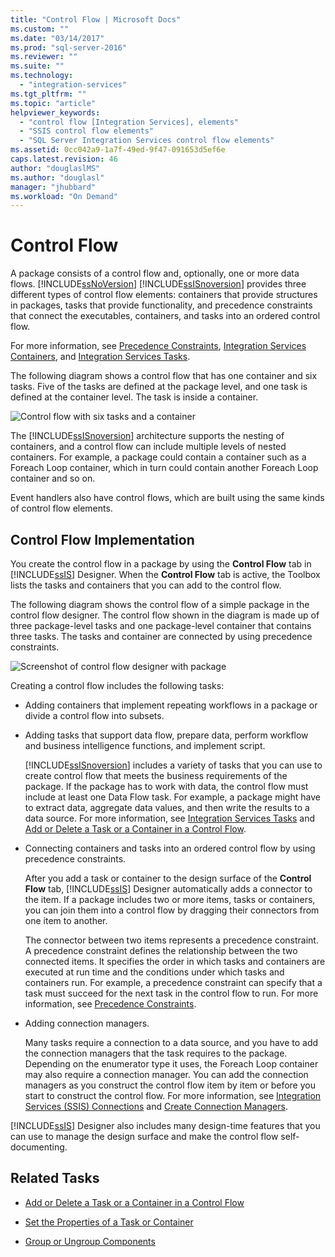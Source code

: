 ```yaml
---
title: "Control Flow | Microsoft Docs"
ms.custom: ""
ms.date: "03/14/2017"
ms.prod: "sql-server-2016"
ms.reviewer: ""
ms.suite: ""
ms.technology: 
  - "integration-services"
ms.tgt_pltfrm: ""
ms.topic: "article"
helpviewer_keywords: 
  - "control flow [Integration Services], elements"
  - "SSIS control flow elements"
  - "SQL Server Integration Services control flow elements"
ms.assetid: 0cc042a9-1a7f-49ed-9f47-091653d5ef6e
caps.latest.revision: 46
author: "douglaslMS"
ms.author: "douglasl"
manager: "jhubbard"
ms.workload: "On Demand"
---
```

# Control Flow
  A package consists of a control flow and, optionally, one or more data flows. [!INCLUDE[ssNoVersion](../../includes/ssnoversion-md.md)] [!INCLUDE[ssISnoversion](../../includes/ssisnoversion-md.md)] provides three different types of control flow elements: containers that provide structures in packages, tasks that provide functionality, and precedence constraints that connect the executables, containers, and tasks into an ordered control flow.  
  
 For more information, see [Precedence Constraints](../../integration-services/control-flow/precedence-constraints.md), [Integration Services Containers](../../integration-services/control-flow/integration-services-containers.md), and [Integration Services Tasks](../../integration-services/control-flow/integration-services-tasks.md).  
  
 The following diagram shows a control flow that has one container and six tasks. Five of the tasks are defined at the package level, and one task is defined at the container level. The task is inside a container.  
  
 ![Control flow with six tasks and a container](../../integration-services/control-flow/media/ssis-controlflowelmt.gif "Control flow with six tasks and a container")  
  
 The [!INCLUDE[ssISnoversion](../../includes/ssisnoversion-md.md)] architecture supports the nesting of containers, and a control flow can include multiple levels of nested containers. For example, a package could contain a container such as a Foreach Loop container, which in turn could contain another Foreach Loop container and so on.  
  
 Event handlers also have control flows, which are built using the same kinds of control flow elements.  
  
## Control Flow Implementation  
 You create the control flow in a package by using the **Control Flow** tab in [!INCLUDE[ssIS](../../includes/ssis-md.md)] Designer. When the **Control Flow** tab is active, the Toolbox lists the tasks and containers that you can add to the control flow.  
  
 The following diagram shows the control flow of a simple package in the control flow designer. The control flow shown in the diagram is made up of three package-level tasks and one package-level container that contains three tasks. The tasks and container are connected by using precedence constraints.  
  
 ![Screenshot of control flow designer with package](../../integration-services/connection-manager/media/samplecontrolflow.gif "Screenshot of control flow designer with package")  
  
 Creating a control flow includes the following tasks:  
  
-   Adding containers that implement repeating workflows in a package or divide a control flow into subsets.  
  
-   Adding tasks that support data flow, prepare data, perform workflow and business intelligence functions, and implement script.  
  
     [!INCLUDE[ssISnoversion](../../includes/ssisnoversion-md.md)] includes a variety of tasks that you can use to create control flow that meets the business requirements of the package. If the package has to work with data, the control flow must include at least one Data Flow task. For example, a package might have to extract data, aggregate data values, and then write the results to a data source.  For more information, see [Integration Services Tasks](../../integration-services/control-flow/integration-services-tasks.md) and [Add or Delete a Task or a Container in a Control Flow](../../integration-services/control-flow/add-or-delete-a-task-or-a-container-in-a-control-flow.md).  
  
-   Connecting containers and tasks into an ordered control flow by using precedence constraints.  
  
     After you add a task or container to the design surface of the **Control Flow** tab, [!INCLUDE[ssIS](../../includes/ssis-md.md)] Designer automatically adds a connector to the item. If a package includes two or more items, tasks or containers, you can join them into a control flow by dragging their connectors from one item to another.  
  
     The connector between two items represents a precedence constraint. A precedence constraint defines the relationship between the two connected items. It specifies the order in which tasks and containers are executed at run time and the conditions under which tasks and containers run. For example, a precedence constraint can specify that a task must succeed for the next task in the control flow to run. For more information, see [Precedence Constraints](../../integration-services/control-flow/precedence-constraints.md).  
  
-   Adding connection managers.  
  
     Many tasks require a connection to a data source, and you have to add the connection managers that the task requires to the package. Depending on the enumerator type it uses, the Foreach Loop container may also require a connection manager. You can add the connection managers as you construct the control flow item by item or before you start to construct the control flow. For more information, see [Integration Services &#40;SSIS&#41; Connections](../../integration-services/connection-manager/integration-services-ssis-connections.md) and [Create Connection Managers](http://msdn.microsoft.com/library/6ca317b8-0061-4d9d-b830-ee8c21268345).  
  
 [!INCLUDE[ssIS](../../includes/ssis-md.md)] Designer also includes many design-time features that you can use to manage the design surface and make the control flow self-documenting.  
  
## Related Tasks  
  
-   [Add or Delete a Task or a Container in a Control Flow](../../integration-services/control-flow/add-or-delete-a-task-or-a-container-in-a-control-flow.md)  
  
-   [Set the Properties of a Task or Container](http://msdn.microsoft.com/library/52d47ca4-fb8c-493d-8b2b-48bb269f859b)  
  
-   [Group or Ungroup Components](../../integration-services/group-or-ungroup-components.md)  
  
  
